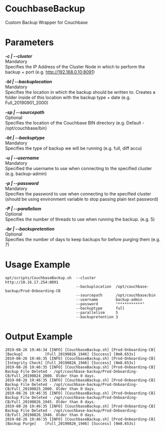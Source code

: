 # CouchbaseBackup

Custom Backup Wrapper for Couchbase

# Parameters

***-c  | --cluster***           
Mandatory          
Specifies the IP Address of the Cluster Node in which to perform the backup + port (e.g. http://192.168.0.10:8091)
  
***-bl | --backuplocation***  
Mandatory          
Specifies the location in which the backup should be written to. Creates a folder inside of this location with the  backup type + date (e.g. Full_20190901_2000)

***-sp | --sourcepath***         
Optional          
Specifies the location of the Couchbase BIN directory (e.g. Default - /opt/couchbase/bin)
  
***-bt | --backuptype***          
Mandatory          
Specifies the type of backup we will be running (e.g. full, diff accu)
  
***-u  | --username***         
Mandatory          
Specified the username to use when connecting to the specified cluster (e.g. backup-admin)
  
***-p  | --password***         
Mandatory          
Specifies the password to use when connecting to the specified cluster (should be using environment variable to stop passing plain text password)
  
***-P  | --parallelism***               
Optional          
Specifies the number of threads to use when running the backup. (e.g. 5)
  
***-br | --backupretention***           
Optional          
Specifies the number of days to keep backups for before purging them (e.g. 7)
  
# Usage Example
```
opt/scripts/CouchbaseBackup.sh  --cluster         http://10.16.17.254:8091 
                                --backuplocation  /opt/couchbase-backup/Prod-Onboarding-CB   
                                --sourcepath      /opt/couchbase/bin  
                                --username        backup-admin           
                                --password        "***********"           
                                --backuptype      full           
                                --parallelism     5           
                                --backupretention 3
```

# Output Example 

```
2019-08-26 19:46:34 [INFO] [CouchbaseBackup.sh] [Prod-Onboarding-CB] [Backup]          [Full_20190826_1946] [Success] [0m8.653s]
2019-08-26 19:46:35 [INFO] [CouchbaseBackup.sh] [Prod-Onboarding-CB] [Integrity Check] [Full_20190826_1946] [Success] [0m8.653s]
2019-08-26 19:46:35 [INFO] [CouchbaseBackup.sh] [Prod-Onboarding-CB] Backup File Deleted - /opt/couchbase-backup/Prod-Onboarding-CB/Full_20190824_2000. Older than 0 days.
2019-08-26 19:46:35 [INFO] [CouchbaseBackup.sh] [Prod-Onboarding-CB] Backup File Deleted - /opt/couchbase-backup/Prod-Onboarding-CB/Full_20190825_2000. Older than 0 days.
2019-08-26 19:46:35 [INFO] [CouchbaseBackup.sh] [Prod-Onboarding-CB] Backup File Deleted - /opt/couchbase-backup/Prod-Onboarding-CB/Full_20190826_1945. Older than 0 days.
2019-08-26 19:46:35 [INFO] [CouchbaseBackup.sh] [Prod-Onboarding-CB] Backup File Deleted - /opt/couchbase-backup/Prod-Onboarding-CB/Full_20190826_1946. Older than 0 days.
2019-08-26 19:46:35 [INFO] [CouchbaseBackup.sh] [Prod-Onboarding-CB] [Backup Purge]    [Full_20190826_1946] [Success] [0m8.653s]
```
